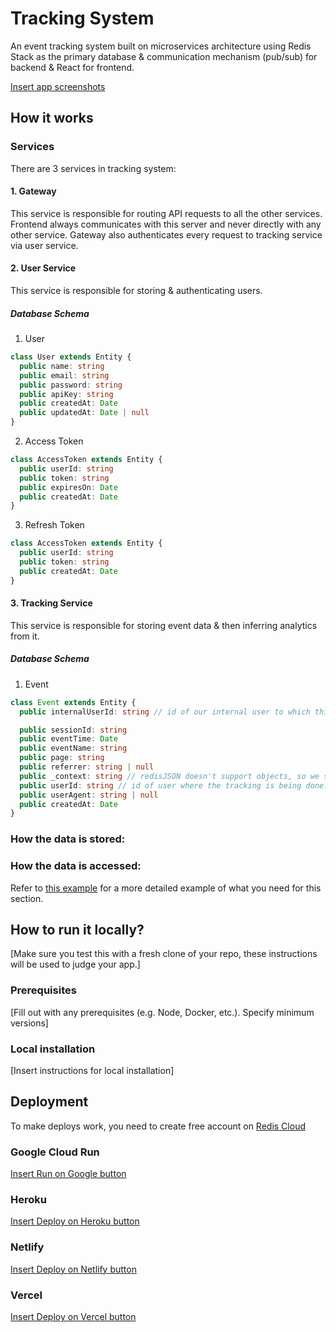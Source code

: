 # Tracking System

An event tracking system built on microservices architecture using Redis Stack as the primary database & communication mechanism (pub/sub) for backend & React for frontend.

[Insert app screenshots](https://docs.github.com/en/get-started/writing-on-github/getting-started-with-writing-and-formatting-on-github/basic-writing-and-formatting-syntax#uploading-assets)

<!-- # Overview video (Optional)

Here's a short video that explains the project and how it uses Redis:

[Insert your own video here, and remove the one below]

[![Embed your YouTube video](https://i.ytimg.com/vi/vyxdC1qK4NE/maxresdefault.jpg)](https://www.youtube.com/watch?v=vyxdC1qK4NE) -->

## How it works

### Services

There are 3 services in tracking system:

#### 1. Gateway

This service is responsible for routing API requests to all the other services. Frontend always communicates with this server and never directly with any other service.
Gateway also authenticates every request to tracking service via user service.

#### 2. User Service

This service is responsible for storing & authenticating users.

##### Database Schema

1. User

```ts
class User extends Entity {
  public name: string
  public email: string
  public password: string
  public apiKey: string
  public createdAt: Date
  public updatedAt: Date | null
}
```

2. Access Token

```ts
class AccessToken extends Entity {
  public userId: string
  public token: string
  public expiresOn: Date
  public createdAt: Date
}
```

3. Refresh Token

```ts
class AccessToken extends Entity {
  public userId: string
  public token: string
  public createdAt: Date
}
```

#### 3. Tracking Service

This service is responsible for storing event data & then inferring analytics from it.

##### Database Schema

1. Event

```ts
class Event extends Entity {
  public internalUserId: string // id of our internal user to which this event is linked to

  public sessionId: string
  public eventTime: Date
  public eventName: string
  public page: string
  public referrer: string | null
  public _context: string // redisJSON doesn't support objects, so we store context in string form
  public userId: string // id of user where the tracking is being done. If user doesnt exist then a temp id is generated
  public userAgent: string | null
  public createdAt: Date
}
```

### How the data is stored:

### How the data is accessed:

Refer to [this example](https://github.com/redis-developer/basic-analytics-dashboard-redis-bitmaps-nodejs#how-the-data-is-accessed) for a more detailed example of what you need for this section.

## How to run it locally?

[Make sure you test this with a fresh clone of your repo, these instructions will be used to judge your app.]

### Prerequisites

[Fill out with any prerequisites (e.g. Node, Docker, etc.). Specify minimum versions]

### Local installation

[Insert instructions for local installation]

## Deployment

To make deploys work, you need to create free account on [Redis Cloud](https://redis.info/try-free-dev-to)

### Google Cloud Run

[Insert Run on Google button](https://cloud.google.com/blog/products/serverless/introducing-cloud-run-button-click-to-deploy-your-git-repos-to-google-cloud)

### Heroku

[Insert Deploy on Heroku button](https://devcenter.heroku.com/articles/heroku-button)

### Netlify

[Insert Deploy on Netlify button](https://www.netlify.com/blog/2016/11/29/introducing-the-deploy-to-netlify-button/)

### Vercel

[Insert Deploy on Vercel button](https://vercel.com/docs/deploy-button)
